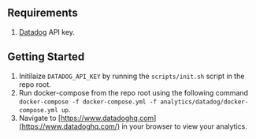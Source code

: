 ## Requirements
1. [Datadog](https://www.datadoghq.com/) API key.

## Getting Started
1. Initilaize `DATADOG_API_KEY` by running the `scripts/init.sh` script in the repo root.
2. Run docker-compose from the repo root using the following command `docker-compose -f docker-compose.yml -f analytics/datadog/docker-compose.yml up`.
3. Navigate to [https://www.datadoghq.com](https://www.datadoghq.com/) in your browser to view your analytics.
